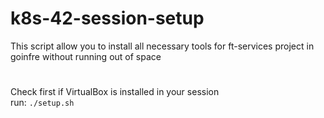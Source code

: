 # k8s-42-session-setup
This script allow you to install all necessary tools for ft-services project in goinfre without running out of space 
#
Check first if VirtualBox is installed in your session 
<br>
run:
```./setup.sh```
